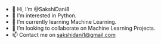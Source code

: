 - 👋 Hi, I’m @SakshiDani8
- 👀 I’m interested in Python.
- 🌱 I’m currently learning Machine Learning.
- 💞️ I’m looking to collaborate on Machine Learning Projects.
- 📫 Contact me on sakshidani1@gmail.com

<!---
SakshiDani8/SakshiDani8 is a ✨ special ✨ repository because its `README.md` (this file) appears on your GitHub profile.
You can click the Preview link to take a look at your changes.
--->
